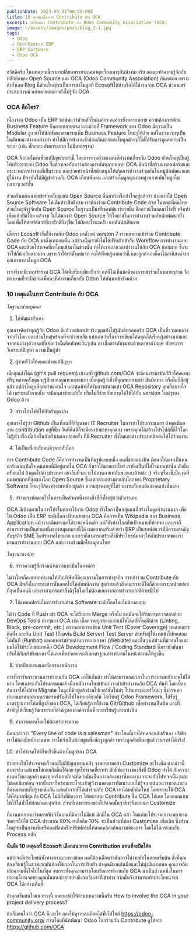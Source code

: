 ```yaml
---
publishDate: 2023-09-01T00:00:00Z
title: 10 เหตุผลในการ Contribute กับ OCA
excerpt: ทำไมต้อง Contribute กับ Odoo Community Association (OCA)
image: ~/assets/images/post/blog_2-1.jpg
tags:
  - Odoo
  - OpenSource ERP
  - ERP Software
  - Odoo OCA
---
```


สวัสดีครับ ในบทความนี้เรามาเปลี่ยนบรรยากาศมาคุยเรื่องเบาๆกันบ้างนะครับ ลองมาทำความรู้จักกับหลักคิดของ Open Source และ OCA (Odoo Community Association) กันหน่อย เพราะถ้าสังเกต Blog นี้ส่วนใหญ่จะเป็นการนำโมดูลที่ Ecosoftได้ทำหรือได้ใช้งานจาก OCA นำมาแชร์ประสบการณ์ แต่หลายคนอาจยังไม่รู้จัก OCA

### OCA คือใคร?

เนื่องจาก Odoo เป็น ERP ซอฟต์แวร์ตัวหลักในองค์กร องค์กรยิ่งหลากหลาย ความต้องการด้าน Business Feature ก็หลากหลายตาม และด้วยที่ Framework ของ Odoo มีความเป็น Modular สูง ทำให้นักพัฒนาสามารถเพิ่ม Business Feature ใหม่ๆได้ง่าย แต่ในช่วงแรกๆเป็นในลักษณะต่างคนต่างทำ ทำให้มีการทำงานซ้ำซ้อนกันมากและโมดูลต่างๆก็ไม่ได้รับการดูแลอย่างเป็นระบบ (เช่น บั๊กเยอะ อัพเกรดยาก ไม่มีมาตรฐาน)

OCA จึงก่อตั้งมาเพื่อแก้ปัญหาเหล่านี้ โดยการรวมตัวของคนที่ทำงานเกี่ยวกับ Odoo ส่วนใหญ่เป็นผู้ให้บริการระบบ Odoo ซึ่งต้องเจอกับความต้องการอันหลากหลาย OCA มีหน้าที่สร้างแพลตฟอร์มและกระบวนการทำงานที่เป็นระบบ และช่วยทำหน้าที่สนับสนุนให้เกิดการทำงานร่วมกันในหมู่นักพัฒนาและผู้ใช้งาน ปัจจุบันได้มีผู้เข้าร่วมกับ OCA เกือบพันคน และสร้างโมดูลคุณภาพสูงหลายพันโมดูลในหลายๆเวอร์ชั่น

ส่วนตัวผมเองเคยเข้าร่วมกับชุมชน Open Source อื่นมาบ้างจึงเข้าใจอยู่แล้วว่า ถ้าอยากใช้ Open Source Software ให้เต็มประสิทธิภาพ เราต้องร่วม Contribute Code ด้วย ในขณะที่คนไทยส่วนใหญ่ยังรู้จักกับ Open Source ในฐานะเป็นฟรีซอฟต์แวร์เท่านั้น คือดาวน์โหลดมาใช้ฟรี หรือทำเพิ่มแล้วปิดโค้ด แล้วจบ ไม่ได้มองว่า Open Source ให้โอกาสในการทำงานร่วมกับนักพัฒนาทั่วโลกเพื่อให้ซอฟต์แวร์ที่เรารักดียิ่งๆขึ้น ไม่ผิดอะไรนะครับ แต่มันน่าเสียดาย

เมื่อเรา Ecosoft เริ่มใช้งานกับ Odoo มาตั้งแต่ version 7 เราพยายามเข้าร่วม Contribute Code กับ OCA มาตั้งแต่ตอนนั้น แต่ช่วงนั้นเรายังไม่ได้ปรับตัวเข้ากับ Workflow การทำงานแบบ OCA และด้วยโปรเจคที่ถาโถมเข้ามาในช่วงนั้น ทำให้เราแบ่งเวลาทำงานให้กับ OCA น้อยมาก ซึ่งจะว่าไปก็น่าเสียดายมาก เพราะถ้าได้ทำตั้งแต่แรก คงได้เรียนรู้มากกว่านี้ และลูกค้าเองก็คงได้อานิสงค์จากคุณภาพของโมดูล OCA

เราเพิ่งจะมีเวลาเข้าร่วม OCA ได้เต็มที่มาเพียงปีกว่า แต่ก็ได้เห็นข้อดีของการเข้าร่วมในหลายๆด้าน จึงพยายามที่จะชักชวนเพื่อนๆที่ทำงานเกี่ยวกับ Odoo ให้หันมาเข้าร่วมด้วย

### 10 เหตุผลในการ Contribute กับ OCA

*ในฐานะส่วนบุคคล*

1. ได้พัฒนาตัวเอง

คุณอาจคิดว่าคุณรู้จัก Odoo ดีแล้ว แต่เอาเข้าจริงๆคุณยังไม่รู้มันดีหรอกครับ OCA เป็นที่รวมคนเก่งจากทั่วโลก และส่วนใหญ่พร้อมที่จะช่วยเหลือ แน่นอนว่าเรื่องการเขียนโค้ดคุณได้เรียนรู้อย่างมากและจากคนเก่งๆด้วย แต่ที่เจ๋งกว่านั้นคือทักษะอื่นๆเช่น การสื่อสารกับชุมชนด้วยภาษาอังกฤษ ทักษะการวิเคราะห์ปัญหา ความเป็นผู้นำ

2. ผู้ช่วยรีวิวโค้ดและช่วยแก้ปัญหา

เมื่อคุณส่งโค้ด (git's pull request) เข้ามาที่ github.com/OCA จะมีคนเข้ามาช่วยรีวิวโค้ดแบบฟรีๆ หลายครั้งคุณจะรู้สึกขอบคุณพวกเขามาก เมื่อคุณรู้ว่าสิ่งที่คุณพยายามทำ มันผิดทาง หรือไม่ก็มีอยู่แล้ว แต่ถ้าโมดูลที่คุณทำน่าสนใจ และสุดท้ายได้รับการผนวกเข้า OCA Repository คุณก็สบายใจได้ เพราะหลังจากนั้น จะมีคนมาช่วยแก้บั๊ก หรือไม่ก็ช่วยอัพเกรดให้ใช้ได้กับ version ใหม่ๆของ Odoo ด้วย

3. สร้างโปรไฟล์ให้กับตัวคุณเอง

คุณอาจไม่รู้ว่า Github เป็นเพื่อนที่ดีที่สุดของ IT Recruiter ในการหาโปรแกรมเมอร์ ถ้าคุณมีผลงาน contribution อยู่ที่นั่น วันดีคืนดีก็จะมีคนเข้ามาหาคุณเอง เพราะคุณได้สร้างโปรไฟล์ที่ดีไว้โดยไม่รู้ตัว เรื่องนี้เกิดขึ้นกับตัวผมเองบ่อยครั้ง ที่มี Recruiter ทั้งในและต่างประเทศติดต่อให้ไปร่วมงาน

4. ได้เป็นเพื่อนกับคนดีๆจากทั่วโลก

การ Contribute Code ก็คือการทำงานเป็นทีมรูปแบบหนึ่ง คนที่ชอบแบ่งปัน มีแนวโน้มจะเป็นคนน่ารักและเปิดใจ คนแบบนี้มีอยู่มากใน OCA ยิ่งเราให้มากเท่าไหร่ เรายิ่งเป็นที่ใส่ใจมากเท่านั้น ดังนั้นครั้งต่อไป ถ้าคุณไปต่างประเทศ อย่าลืมที่จะแวะไปทานกาแฟกับพวกเขาด้วยล่ะ :) จริงๆเรื่องนี้เป็นจุดที่ผมชอบมากที่สุดของโลก Open Source ซึ่งแตกต่างอย่างมากกับโลกของ Proprietary Software ไหนๆก็ต้องทำงานหนักอยู่แล้ว ความสุขคงอยู่ที่ได้ร่วมงานกับคนดีและคนเก่งนั่นเอง

5. สร้างแรงบัลดาลใจในการเป็นส่วนหนึ่งของสิ่งที่ยิ่งใหญ่กว่าตัวเราเอง

OCA มีเป้าหมายในการโปรโมทการใช้งาน Odoo ทั่วโลก เป็นกลุ่มคนที่สร้างโมดูลจำนวนมาก เพื่อให้ Odoo เป็น ERP ระดับโลก เป้าหมายของ OCA คือการเป็น Wikipedia ของ Business Application แม้ว่าจะเดินทางมาได้ระยะหนึ่งแล้ว แต่ก็ยังห่างไกลกับเป้าหมายที่ท้าทาย และเราก็สามารถร่วมเป็นส่วนหนึ่งของหมุดหมายนี้ได้ ผมอยากเสริมด้วยว่า ERP เป็นซอฟต์แวร์ที่มีความสำคัญกับธุรกิจ SME ในประเทศไทยมาก และเราก็สามารถสร้างสิ่งมีประโยชน์มากๆให้กับประเทศของเราผ่านการทำงานแบบ OCA และความร่วมมือในหมู่คนไทย

*ในฐานะองค์กร*

6. สร้างความรู้สึกร่วมด้านการแบ่งปันในองค์กร

ไม่ว่าใครก็คงอยากทำงานให้กับบริษัทที่มีคุณธรรมในการทำธุรกิจ การเข้าร่วม Contribute กับ OCA มีพลังในการส่งสารนั้นออกไปให้กับพนักงาน สุดท้ายแล้วสังคมเราจะดีได้ก็ด้วยเพราะหน่วยย่อยที่สุดเป็นคนดี และเราสามารถทำสิ่งดีๆได้โดยไม่ต้องแยกจากการทำงานปกติด้วยซ้ำไป

7. ใช้แพลตฟอร์มในการทำงานด้าน Software ระดับโลกโดยไม่ต้องลงทุน

ไม่ว่า Code ที่ Push เข้า OCA จะได้รับการ Merge หรือไม่ แต่มันจะได้รับการตรวจสอบด้วย DevOps Tools ต่างๆของ OCA เช่น
เช็คความถูกต้องและแก้ไขโค้ดอัตโนมัติด้วย (Linting, Black, pre-commit, etc.)
ตรวจสอบการเขียน Unit Test (Cover Coverage)
ทดสอบการติดตั้ง และรัน Unit Test (Travis Build Server)
Test Server สำหรับผู้ใช้งานเข้าไปทดสอบได้ทั้นที (Runbot)
แพลตฟอร์มช่วยด้านการแปลภาษา (Weblate)
และอื่นๆ
แต่ส่วนที่น่าสนใจและผมได้ใช้ประโยชน์มากคือ OCA Development Flow / Coding Standard ซึ่งเรานำมันมาปรับใช้กับบริษัทของเราได้เลยเพื่อช่วยยกระดับมาตรฐานการทำงานในหน่วยงานให้สูงขึ้น

8. ช่วยฝึกอบรมและคัดกรองพนักงาน

การที่เรารับกระบวนการทำงานกับ OCA มาใช้เต็มตัว ทำให้สามารถลดเวลาในการอบรมพนักงานไปได้มาก โดยเฉพาะกับโปรแกรมเมอร์ เมื่อพนักงานใหม่เข้ามา เราส่งเข้าทำงานกับ OCA ทันที โดยเบื้องต้นอาจให้ไปช่วย Migrate โมดูลที่มีอยู่แล้วข้ามไปเวอร์ชั่นใหม่ๆ โปรแกรมเมอร์ใหม่ๆ ซึ่งอาจเคยทำงานมาคนละแบบสามารถปรับตัวไปในทางเดียวกัน ได้เรียนรู้ Odoo Framework, ได้รับรู้มาตรฐานการโค้ดที่สูงลิ่วของ OCA, ได้เรียนรู้การใช้งาน Git/Github เพื่อทำงานเป็นทีม และที่สำคัญได้เรียนรู้วัฒนธรรมที่สำคัญขององค์กรนั่นคือการเรียนรู้และแบ่งปัน

9. ทำการตลาดโดยไม่ต้องทำการตลาด

มีคนกล่าวว่า "Every line of code is a salesman" ประโยคนี้เราได้ทดสอบกับตัวเอง บริษัทเราไม่ต้องมีพนักงานขาย เราไม่จำเป็นต้องพูดเพื่อชักจูงลูกค้า เพราะลูกค้าเห็นอยู่แล้วว่าเราทำได้จริง!

10. ทำโปรเจคให้ดีขึ้นเร็วขึ้นด้วยโมดูลของ OCA

ถ้าอยากให้โปรเจคจบเร็วและไม่มีปัญหาตามหลัง จงพยายามอย่า Customize อะไรเพิ่ม คำกล่าวนี้คงจะจริง แต่แทบไม่เคยเกิดขึ้นได้เลย ทุกโปรเจคที่เราทำ มักมีช่องว่างของสิ่งที่ Odoo ทำได้ กับความคาดหวังของลูกค้า และทุกครั้งเรามักจะคิดว่านั่นเป็นความต้องการซึ่งเฉพาะเจาะจงกับโปรเจคนั้นๆและไม่เคยมีมาก่อน จากนั้นเราก็พร้อมกระโจนเข้าสู่วังวนของการพัฒนาแบบไม่รู้จบ แน่นอนว่าพวกแมลงก็ตามมาแบบไม่รู้จบเช่นกัน
แต่หลังจากที่ได้เข้าร่วมกับ OCA เราได้หลักคิดใหม่ โดยเราจะใช้ OCA ให้ได้มากที่สุด ถ้า OCA ไม่มีสิ่งที่ต้องการ ให้พยายาม Contribute ขึ้น OCA ไปเลย โดยออกแบบให้ใช้ได้ทั่วไปก่อน และสุดท้าย ส่วนที่เฉพาะทางของโปรเจคนั้นๆจริงๆจึงค่อยมา Customize

ที่ผ่านมาเราพบว่าหลายฟังก์ชั่นงานที่คิดว่าไม่มีแน่ มักมีใน OCA แล้ว ในแต่ละโปรเจคเราจะพยายามจัดการให้ใช้ OCA ประมาณ 90% เหลืออีก 10% จะเป็นส่วนที่ต้อง Customize เพิ่มเติม ซึ่งส่วนใหญ่จะเป็นการเพิ่มหรือลดฟิลด์หรือปรับฟอร์มให้สอดคล้องกับความต้องการ โดยไม่ได้กระทบกับ Process หลัก


**นั่นคือ 10 เหตุผลที่ Ecosoft เลือกแนวทาง Contribution แทนที่จะปิดโค้ด**

แม้ว่าจะมีประโยชน์ทั้งทางตรงและทางอ้อม ผมก็ต้องเตือนว่ามันอาจไม่ง่ายนักในตอนเริ่มต้น สิ่งที่คุณต้องเรียนรู้ในช่วงแรกมันต้องใช้เวลาในการปรับตัว ถ้าคุณมีงานล้นมือและไม่มุ่งมั่นมากพอ คุณอาจล้มเลิกความตั้งใจไปในที่สุด จนกระทั่งคุณสามารถโอบรับการทำงานกับ OCA มาเป็นส่วนหนึ่งในการทำงานโปรเจคของคุณนั่นแหล่ะทุกอย่างถึงจะเริ่มเข้าที่เข้าทาง จากนั้นจึงสามารถทำประโยชน์จาก OCA ได้อย่างเต็มที่

ถ้าคุณเริ่มสนใจแนวทางนี้ ผมแนะนำให้อ่านบทความนี้ครับ How to involve the OCA in your project delivery process?

ถ้าเริ่มสนใจว่า OCA คืออะไร ลองไปดูรายละเอียดได้ที่เว็ปไซต์ https://odoo-community.org/ ส่วนโค้ดที่นักพัฒนา Odoo โลกร่วมกัน Contribute ดูได้จาก https://github.com/OCA
